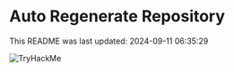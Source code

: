 # Auto Regenerate Repository

This README was last updated: 2024-09-11 06:35:29

 ![TryHackMe](https://tryhackme.com/badge/533634)